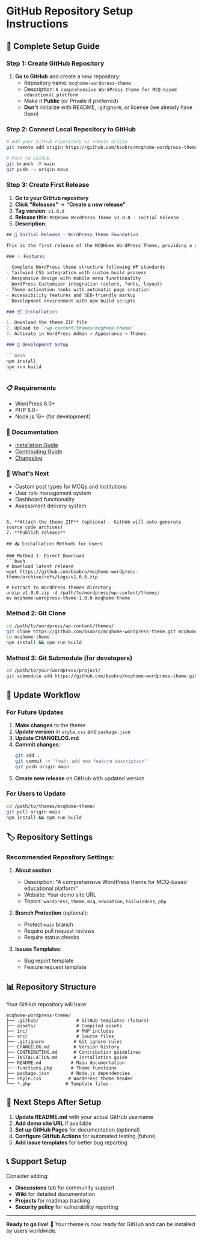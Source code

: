 # GitHub Repository Setup Instructions

## 🚀 Complete Setup Guide

### Step 1: Create GitHub Repository

1. **Go to GitHub** and create a new repository:
   - Repository name: `mcqhome-wordpress-theme`
   - Description: `A comprehensive WordPress theme for MCQ-based educational platform`
   - Make it **Public** (or Private if preferred)
   - **Don't** initialize with README, .gitignore, or license (we already have them)

### Step 2: Connect Local Repository to GitHub

```bash
# Add your GitHub repository as remote origin
git remote add origin https://github.com/bsobro/mcqhome-wordpress-theme.git

# Push to GitHub
git branch -M main
git push -u origin main
```

### Step 3: Create First Release

1. **Go to your GitHub repository**
2. **Click "Releases"** → **"Create a new release"**
3. **Tag version**: `v1.0.0`
4. **Release title**: `MCQHome WordPress Theme v1.0.0 - Initial Release`
5. **Description**:

````markdown
## 🎉 Initial Release - WordPress Theme Foundation

This is the first release of the MCQHome WordPress Theme, providing a solid foundation for an MCQ-based educational platform.

### ✨ Features

- Complete WordPress theme structure following WP standards
- Tailwind CSS integration with custom build process
- Responsive design with mobile menu functionality
- WordPress Customizer integration (colors, fonts, layout)
- Theme activation hooks with automatic page creation
- Accessibility features and SEO-friendly markup
- Development environment with npm build scripts

### 📦 Installation

1. Download the theme ZIP file
2. Upload to `/wp-content/themes/mcqhome-theme/`
3. Activate in WordPress Admin → Appearance → Themes

### 🔧 Development Setup

```bash
npm install
npm run build
```
````

### 📋 Requirements

- WordPress 6.0+
- PHP 8.0+
- Node.js 16+ (for development)

### 📖 Documentation

- [Installation Guide](INSTALLATION.md)
- [Contributing Guide](CONTRIBUTING.md)
- [Changelog](CHANGELOG.md)

### 🚀 What's Next

- Custom post types for MCQs and Institutions
- User role management system
- Dashboard functionality
- Assessment delivery system

````

6. **Attach the theme ZIP** (optional - GitHub will auto-generate source code archives)
7. **Publish release**

## 📥 Installation Methods for Users

### Method 1: Direct Download
```bash
# Download latest release
wget https://github.com/bsobro/mcqhome-wordpress-theme/archive/refs/tags/v1.0.0.zip

# Extract to WordPress themes directory
unzip v1.0.0.zip -d /path/to/wordpress/wp-content/themes/
mv mcqhome-wordpress-theme-1.0.0 mcqhome-theme
````

### Method 2: Git Clone

```bash
cd /path/to/wordpress/wp-content/themes/
git clone https://github.com/bsobro/mcqhome-wordpress-theme.git mcqhome-theme
cd mcqhome-theme
npm install && npm run build
```

### Method 3: Git Submodule (for developers)

```bash
cd /path/to/your/wordpress/project/
git submodule add https://github.com/bsobro/mcqhome-wordpress-theme.git wp-content/themes/mcqhome-theme
```

## 🔄 Update Workflow

### For Future Updates

1. **Make changes** to the theme
2. **Update version** in `style.css` and `package.json`
3. **Update CHANGELOG.md**
4. **Commit changes**:
   ```bash
   git add .
   git commit -m "feat: add new feature description"
   git push origin main
   ```
5. **Create new release** on GitHub with updated version

### For Users to Update

```bash
cd /path/to/themes/mcqhome-theme/
git pull origin main
npm install && npm run build
```

## 🏷️ Repository Settings

### Recommended Repository Settings:

1. **About section**:

   - Description: "A comprehensive WordPress theme for MCQ-based educational platform"
   - Website: Your demo site URL
   - Topics: `wordpress`, `theme`, `mcq`, `education`, `tailwindcss`, `php`

2. **Branch Protection** (optional):

   - Protect `main` branch
   - Require pull request reviews
   - Require status checks

3. **Issues Templates**:
   - Bug report template
   - Feature request template

## 📊 Repository Structure

Your GitHub repository will have:

```
mcqhome-wordpress-theme/
├── .github/              # GitHub templates (future)
├── assets/               # Compiled assets
├── inc/                  # PHP includes
├── src/                  # Source files
├── .gitignore           # Git ignore rules
├── CHANGELOG.md         # Version history
├── CONTRIBUTING.md      # Contribution guidelines
├── INSTALLATION.md      # Installation guide
├── README.md           # Main documentation
├── functions.php       # Theme functions
├── package.json        # Node.js dependencies
├── style.css          # WordPress theme header
└── *.php             # Template files
```

## 🎯 Next Steps After Setup

1. **Update README.md** with your actual GitHub username
2. **Add demo site URL** if available
3. **Set up GitHub Pages** for documentation (optional)
4. **Configure GitHub Actions** for automated testing (future)
5. **Add issue templates** for better bug reporting

## 📞 Support Setup

Consider adding:

- **Discussions** tab for community support
- **Wiki** for detailed documentation
- **Projects** for roadmap tracking
- **Security policy** for vulnerability reporting

---

**Ready to go live!** 🚀 Your theme is now ready for GitHub and can be installed by users worldwide.
